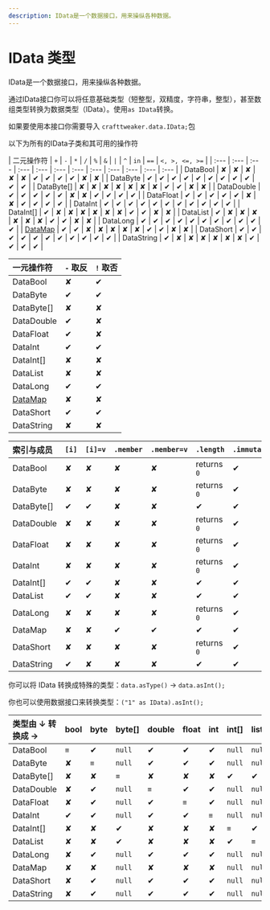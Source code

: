 ```yaml
---
description: IData是一个数据接口，用来操纵各种数据。
---
```


# IData 类型



IData是一个数据接口，用来操纵各种数据。

通过IData接口你可以将任意基础类型（短整型，双精度，字符串，整型），甚至数组类型转换为数据类型（IData）。使用`as IData`转换。

如果要使用本接口你需要导入 `crafttweaker.data.IData;`包

以下为所有的IData子类和其可用的操作符

| 二元操作符 | `+` | `-` | `*` | `/` | `%` | `&` | `|` | `^` | `in` | `==` | `<, >, <=, >=` |
| :--- | :--- | :--- | :--- | :--- | :--- | :--- | :--- | :--- | :--- | :--- | :--- |
| DataBool | ✘ | ✘ | ✘ | ✘ | ✘ | ✔ | ✔ | ✔ | ✔ | ✘ | ✘ |
| DataByte | ✔ | ✔ | ✔ | ✔ | ✔ | ✔ | ✔ | ✔ | ✔ | ✔ | ✔ |
| DataByte\[\] | ✘ | ✘ | ✘ | ✘ | ✘ | ✘ | ✘ | ✔ | ✔ | ✘ | ✘ |
| DataDouble | ✔ | ✔ | ✔ | ✔ | ✔ | ✘ | ✘ | ✔ | ✔ | ✔ | ✔ |
| DataFloat | ✔ | ✔ | ✔ | ✔ | ✔ | ✘ | ✘ | ✔ | ✔ | ✔ | ✔ |
| DataInt | ✔ | ✔ | ✔ | ✔ | ✔ | ✔ | ✔ | ✔ | ✔ | ✔ | ✔ |
| DataInt\[\] | ✔ | ✘ | ✘ | ✘ | ✘ | ✘ | ✘ | ✔ | ✔ | ✘ | ✘ |
| DataList | ✔ | ✘ | ✘ | ✘ | ✘ | ✘ | ✘ | ✔ | ✔ | ✘ | ✘ |
| DataLong | ✔ | ✔ | ✔ | ✔ | ✔ | ✔ | ✔ | ✔ | ✔ | ✔ | ✔ |
| [DataMap](/advanced/idata/DataMap.md) | ✔ | ✔ | ✘ | ✘ | ✘ | ✘ | ✘ | ✔ | ✔ | ✘ | ✘ |
| DataShort | ✔ | ✔ | ✔ | ✔ | ✔ | ✔ | ✔ | ✔ | ✔ | ✔ | ✔ |
| DataString | ✔ | ✘ | ✘ | ✘ | ✘ | ✘ | ✘ | ✔ | ✔ | ✔ | ✔ |

| 一元操作符 | `-` 取反 | `!` 取否 |
| :--- | :--- | :--- |
| DataBool | ✘ | ✔ |
| DataByte | ✔ | ✔ |
| DataByte\[\] | ✘ | ✘ |
| DataDouble | ✔ | ✘ |
| DataFloat | ✔ | ✘ |
| DataInt | ✔ | ✔ |
| DataInt\[\] | ✘ | ✘ |
| DataList | ✘ | ✘ |
| DataLong | ✔ | ✔ |
| [DataMap](/advanced/idata/DataMap.md) | ✘ | ✘ |
| DataShort | ✔ | ✔ |
| DataString | ✘ | ✘ |

| 索引与成员 | `[i]` | `[i]=v` | `.member` | `.member=v` | `.length` | `.immutable` | `.update(v)` |
| :--- | :--- | :--- | :--- | :--- | :--- | :--- | :--- |
| DataBool | ✘ | ✘ | ✘ | ✘ | returns `0` | ✔ | ✔ |
| DataByte | ✘ | ✘ | ✘ | ✘ | returns `0` | ✔ | ✔ |
| DataByte\[\] | ✔ | ✔ | ✘ | ✘ | ✔ | ✔ | ✔ |
| DataDouble | ✘ | ✘ | ✘ | ✘ | returns `0` | ✔ | ✔ |
| DataFloat | ✘ | ✘ | ✘ | ✘ | returns `0` | ✔ | ✔ |
| DataInt | ✘ | ✘ | ✘ | ✘ | returns `0` | ✔ | ✔ |
| DataInt\[\] | ✔ | ✔ | ✘ | ✘ | ✔ | ✔ | ✔ |
| DataList | ✔ | ✔ | ✘ | ✘ | ✔ | ✔ | ✔ |
| DataLong | ✘ | ✘ | ✘ | ✘ | returns `0` | ✔ | ✔ |
| DataMap | ✘ | ✘ | ✔ | ✔ | ✔ | ✔ | ✔ |
| DataShort | ✘ | ✘ | ✘ | ✘ | returns `0` | ✔ | ✔ |
| DataString | ✔ | ✘ | ✘ | ✘ | ✔ | ✔ | ✔ |

你可以将 IData 转换成特殊的类型：`data.asType()` → `data.asInt();`

你也可以使用数据接口来转换类型：`("1" as IData).asInt();`

| 类型由 ↓ 转换成 → | bool | byte | byte\[\] | double | float | int | int\[\] | list | long | [Map](https://docs.blamejared.com/1.12/en/AdvancedFunctions/Associative_Arrays) | short | string |
| :--- | :--- | :--- | :--- | :--- | :--- | :--- | :--- | :--- | :--- | :--- | :--- | :--- |
| DataBool | `≡` | ✔ | `null` | ✔ | ✔ | ✔ | `null` | `null` | ✔ | `null` | ✔ | ✔ |
| DataByte | ✘ | `≡` | `null` | ✔ | ✔ | ✔ | `null` | `null` | ✔ | `null` | ✔ | ✔ |
| DataByte\[\] | ✘ | ✘ | `≡` | ✘ | ✘ | ✘ | ✔ | ✔ | ✘ | `null` | ✘ | ✔ |
| DataDouble | ✘ | ✔ | `null` | `≡` | ✔ | ✔ | `null` | `null` | ✔ | `null` | ✔ | ✔ |
| DataFloat | ✘ | ✔ | `null` | ✔ | `≡` | ✔ | `null` | `null` | ✔ | `null` | ✔ | ✔ |
| DataInt | ✔ | ✔ | `null` | ✔ | ✔ | `≡` | `null` | `null` | ✔ | `null` | ✔ | ✔ |
| DataInt\[\] | ✘ | ✘ | ✔ | ✘ | ✘ | ✘ | `≡` | ✔ | ✘ | `null` | ✘ | ✔ |
| DataList | ✘ | ✘ | ✔ | ✘ | ✘ | ✘ | ✔ | `≡` | ✘ | `null` | ✘ | ✔ |
| DataLong | ✘ | ✔ | `null` | ✔ | ✔ | ✔ | `null` | `null` | `≡` | `null` | ✔ | ✔ |
| DataMap | ✘ | ✘ | `null` | ✘ | ✘ | ✘ | `null` | `null` | ✘ | `≡` | ✘ | ✔ |
| DataShort | ✘ | ✔ | `null` | ✔ | ✔ | ✔ | `null` | `null` | ✔ | `null` | `≡` | ✔ |
| DataString | ✘ | ✔ | `null` | ✔ | ✔ | ✔ | `null` | `null` | ✔ | `null` | ✔ | `≡` |

